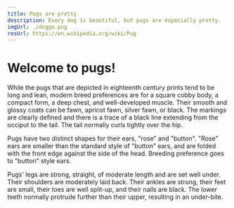 ```yaml
---
title: Pugs are pretty
description: Every dog is beautiful, but pugs are especially pretty.
imgUrl: ./doggo.png
resUrl: https://en.wikipedia.org/wiki/Pug
---
```


# Welcome to pugs!

While the pugs that are depicted in eighteenth century prints tend to be long and lean, modern breed preferences are for a square cobby body, a compact form, a deep chest, and well-developed muscle. Their smooth and glossy coats can be fawn, apricot fawn, silver fawn, or black. The markings are clearly defined and there is a trace of a black line extending from the occiput to the tail. The tail normally curls tightly over the hip.

Pugs have two distinct shapes for their ears, "rose" and "button". "Rose" ears are smaller than the standard style of "button" ears, and are folded with the front edge against the side of the head. Breeding preference goes to "button" style ears.

Pugs' legs are strong, straight, of moderate length and are set well under. Their shoulders are moderately laid back. Their ankles are strong, their feet are small, their toes are well split-up, and their nails are black. The lower teeth normally protrude further than their upper, resulting in an under-bite.
